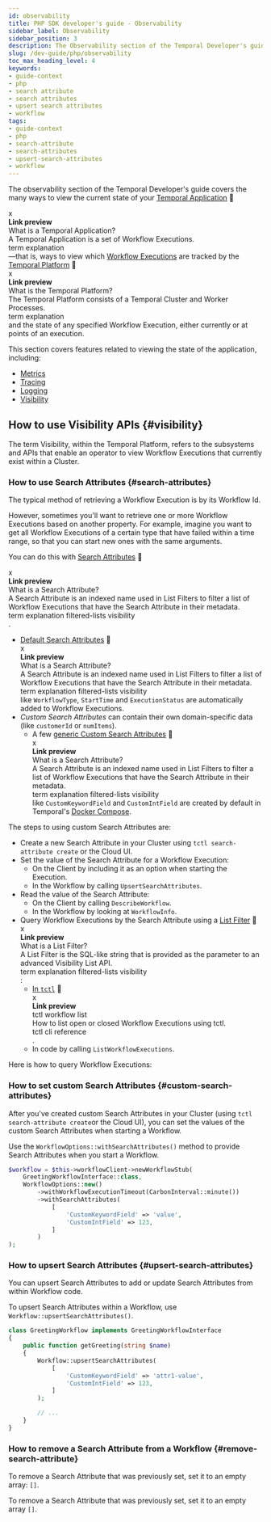 ```yaml
---
id: observability
title: PHP SDK developer's guide - Observability
sidebar_label: Observability
sidebar_position: 3
description: The Observability section of the Temporal Developer's guide covers the many ways to view the current state of your Temporal Application—that is, ways to view what Workflow Executions are tracked by the Platform and the state of any given Workflow Execution, either currently or at points of an execution.
slug: /dev-guide/php/observability
toc_max_heading_level: 4
keywords:
- guide-context
- php
- search attribute
- search attributes
- upsert search attributes
- workflow
tags:
- guide-context
- php
- search-attribute
- search-attributes
- upsert-search-attributes
- workflow
---
```


<!-- THIS FILE IS GENERATED. DO NOT EDIT THIS FILE DIRECTLY -->

The observability section of the Temporal Developer's guide covers the many ways to view the current state of your [Temporal Application](/temporal#temporal-application) <span id="i-84c2e7d2-1418-41e9-88be-adef6cb1a4dd" class="clickable-i clickable-link-preview">🔗</span><div id="preview-modal-84c2e7d2-1418-41e9-88be-adef6cb1a4dd" class="preview-modal"><div class="modal-header"><div id="x-84c2e7d2-1418-41e9-88be-adef6cb1a4dd" class="clickable-x clickable-link-preview">x</div><b>Link preview</b></div><div class="preview-modal-title">What is a Temporal Application?</div><div class="preview-modal-description">A Temporal Application is a set of Workflow Executions.</div><div class="preview-modal-tags"><span class="preview-modal-tag">term</span> <span class="preview-modal-tag">explanation</span></div></div>—that is, ways to view which [Workflow Executions](/workflows#workflow-execution) are tracked by the [Temporal Platform](/temporal#temporal-platform) <span id="i-85261e2c-808b-4859-bede-1be68340277d" class="clickable-i clickable-link-preview">🔗</span><div id="preview-modal-85261e2c-808b-4859-bede-1be68340277d" class="preview-modal"><div class="modal-header"><div id="x-85261e2c-808b-4859-bede-1be68340277d" class="clickable-x clickable-link-preview">x</div><b>Link preview</b></div><div class="preview-modal-title">What is the Temporal Platform?</div><div class="preview-modal-description">The Temporal Platform consists of a Temporal Cluster and Worker Processes.</div><div class="preview-modal-tags"><span class="preview-modal-tag">term</span> <span class="preview-modal-tag">explanation</span></div></div> and the state of any specified Workflow Execution, either currently or at points of an execution.

This section covers features related to viewing the state of the application, including:

- [Metrics](#metrics)
- [Tracing](#tracing)
- [Logging](#logging)
- [Visibility](#visibility)

## How to use Visibility APIs {#visibility}

The term Visibility, within the Temporal Platform, refers to the subsystems and APIs that enable an operator to view Workflow Executions that currently exist within a Cluster.

### How to use Search Attributes {#search-attributes}

The typical method of retrieving a Workflow Execution is by its Workflow Id.

However, sometimes you'll want to retrieve one or more Workflow Executions based on another property. For example, imagine you want to get all Workflow Executions of a certain type that have failed within a time range, so that you can start new ones with the same arguments.

You can do this with [Search Attributes](/visibility#search-attribute) <span id="i-5d7a9bab-1887-40b5-8d24-6c03aba043c7" class="clickable-i clickable-link-preview">🔗</span><div id="preview-modal-5d7a9bab-1887-40b5-8d24-6c03aba043c7" class="preview-modal"><div class="modal-header"><div id="x-5d7a9bab-1887-40b5-8d24-6c03aba043c7" class="clickable-x clickable-link-preview">x</div><b>Link preview</b></div><div class="preview-modal-title">What is a Search Attribute?</div><div class="preview-modal-description">A Search Attribute is an indexed name used in List Filters to filter a list of Workflow Executions that have the Search Attribute in their metadata.</div><div class="preview-modal-tags"><span class="preview-modal-tag">term</span> <span class="preview-modal-tag">explanation</span> <span class="preview-modal-tag">filtered-lists</span> <span class="preview-modal-tag">visibility</span></div></div>.

- [Default Search Attributes](/visibility#default-search-attributes) <span id="i-18de2447-c911-4144-b724-88b528efde32" class="clickable-i clickable-link-preview">🔗</span><div id="preview-modal-18de2447-c911-4144-b724-88b528efde32" class="preview-modal"><div class="modal-header"><div id="x-18de2447-c911-4144-b724-88b528efde32" class="clickable-x clickable-link-preview">x</div><b>Link preview</b></div><div class="preview-modal-title">What is a Search Attribute?</div><div class="preview-modal-description">A Search Attribute is an indexed name used in List Filters to filter a list of Workflow Executions that have the Search Attribute in their metadata.</div><div class="preview-modal-tags"><span class="preview-modal-tag">term</span> <span class="preview-modal-tag">explanation</span> <span class="preview-modal-tag">filtered-lists</span> <span class="preview-modal-tag">visibility</span></div></div> like `WorkflowType`, `StartTime` and `ExecutionStatus` are automatically added to Workflow Executions.
- _Custom Search Attributes_ can contain their own domain-specific data (like `customerId` or `numItems`).
  - A few [generic Custom Search Attributes](/visibility#custom-search-attributes) <span id="i-e05d47cf-7a6a-44a4-a365-cb9171391300" class="clickable-i clickable-link-preview">🔗</span><div id="preview-modal-e05d47cf-7a6a-44a4-a365-cb9171391300" class="preview-modal"><div class="modal-header"><div id="x-e05d47cf-7a6a-44a4-a365-cb9171391300" class="clickable-x clickable-link-preview">x</div><b>Link preview</b></div><div class="preview-modal-title">What is a Search Attribute?</div><div class="preview-modal-description">A Search Attribute is an indexed name used in List Filters to filter a list of Workflow Executions that have the Search Attribute in their metadata.</div><div class="preview-modal-tags"><span class="preview-modal-tag">term</span> <span class="preview-modal-tag">explanation</span> <span class="preview-modal-tag">filtered-lists</span> <span class="preview-modal-tag">visibility</span></div></div> like `CustomKeywordField` and `CustomIntField` are created by default in Temporal's [Docker Compose](/kb/all-the-ways-to-run-a-cluster#docker-compose).

The steps to using custom Search Attributes are:

- Create a new Search Attribute in your Cluster using `tctl search-attribute create` or the Cloud UI.
- Set the value of the Search Attribute for a Workflow Execution:
  - On the Client by including it as an option when starting the Execution.
  - In the Workflow by calling `UpsertSearchAttributes`.
- Read the value of the Search Attribute:
  - On the Client by calling `DescribeWorkflow`.
  - In the Workflow by looking at `WorkflowInfo`.
- Query Workflow Executions by the Search Attribute using a [List Filter](/visibility#list-filter) <span id="i-b2329b67-5d4e-496b-9e1c-df402247cd6f" class="clickable-i clickable-link-preview">🔗</span><div id="preview-modal-b2329b67-5d4e-496b-9e1c-df402247cd6f" class="preview-modal"><div class="modal-header"><div id="x-b2329b67-5d4e-496b-9e1c-df402247cd6f" class="clickable-x clickable-link-preview">x</div><b>Link preview</b></div><div class="preview-modal-title">What is a List Filter?</div><div class="preview-modal-description">A List Filter is the SQL-like string that is provided as the parameter to an advanced Visibility List API.</div><div class="preview-modal-tags"><span class="preview-modal-tag">term</span> <span class="preview-modal-tag">explanation</span> <span class="preview-modal-tag">filtered-lists</span> <span class="preview-modal-tag">visibility</span></div></div>:
  - [In `tctl`](/tctl-v1/workflow#list) <span id="i-f365a2d9-388c-4136-a81e-a88589fd619e" class="clickable-i clickable-link-preview">🔗</span><div id="preview-modal-f365a2d9-388c-4136-a81e-a88589fd619e" class="preview-modal"><div class="modal-header"><div id="x-f365a2d9-388c-4136-a81e-a88589fd619e" class="clickable-x clickable-link-preview">x</div><b>Link preview</b></div><div class="preview-modal-title">tctl workflow list</div><div class="preview-modal-description">How to list open or closed Workflow Executions using tctl.</div><div class="preview-modal-tags"><span class="preview-modal-tag">tctl</span> <span class="preview-modal-tag">cli reference</span></div></div>.
  - In code by calling `ListWorkflowExecutions`.

Here is how to query Workflow Executions:

### How to set custom Search Attributes {#custom-search-attributes}

After you've created custom Search Attributes in your Cluster (using `tctl search-attribute create`or the Cloud UI), you can set the values of the custom Search Attributes when starting a Workflow.

Use the `WorkflowOptions::withSearchAttributes()` method to provide Search Attributes when you start a Workflow.

```php
$workflow = $this->workflowClient->newWorkflowStub(
    GreetingWorkflowInterface::class,
    WorkflowOptions::new()
        ->withWorkflowExecutionTimeout(CarbonInterval::minute())
        ->withSearchAttributes(
            [
                'CustomKeywordField' => 'value',
                'CustomIntField' => 123,
            ]
        )
);
```

### How to upsert Search Attributes {#upsert-search-attributes}

You can upsert Search Attributes to add or update Search Attributes from within Workflow code.

To upsert Search Attributes within a Workflow, use `Workflow::upsertSearchAttributes()`.

```php
class GreetingWorkflow implements GreetingWorkflowInterface
{
    public function getGreeting(string $name)
    {
        Workflow::upsertSearchAttributes(
            [
                'CustomKeywordField' => 'attr1-value',
                'CustomIntField' => 123,
            ]
        );

        // ...
    }
}
```

### How to remove a Search Attribute from a Workflow {#remove-search-attribute}

To remove a Search Attribute that was previously set, set it to an empty array: `[]`.

To remove a Search Attribute that was previously set, set it to an empty array `[]`.
